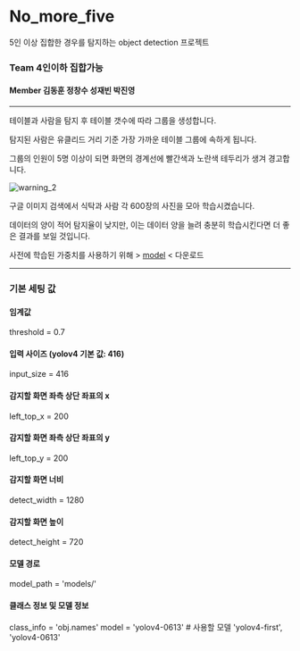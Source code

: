 # No_more_five
5인 이상 집합한 경우를 탐지하는 object detection 프로젝트

### Team 4인이하 집합가능 

#### Member 김동훈 정창수 성재빈 박진영

------------

테이블과 사람을 탐지 후 테이블 갯수에 따라 그룹을 생성합니다.

탐지된 사람은 유클리드 거리 기준 가장 가까운 테이블 그룹에 속하게 됩니다.

그룹의 인원이 5명 이상이 되면 화면의 경계선에 빨간색과 노란색 테두리가 생겨 경고합니다.

![warning_2](https://user-images.githubusercontent.com/66017052/121816067-6d029f00-ccb4-11eb-87b8-c1fca523ef60.gif)

구글 이미지 검색에서 식탁과 사람 각 600장의 사진을 모아 학습시켰습니다.

데이터의 양이 적어 탐지율이 낮지만, 이는 데이터 양을 늘려 충분히 학습시킨다면 더 좋은 결과를 보일 것입니다.

사전에 학습된 가중치를 사용하기 위해 > [model](https://drive.google.com/file/d/1ldfN0nnbZModFHBR1fx2oqR-GG6pgfjQ/view?usp=sharing "학습된 모델") < 다운로드


------------

### 기본 세팅 값
#### 임계값
threshold = 0.7   
#### 입력 사이즈 (yolov4 기본 값: 416)
input_size = 416
#### 감지할 화면 좌측 상단 좌표의 x
left_top_x = 200
#### 감지할 화면 좌측 상단 좌표의 y
left_top_y = 200
#### 감지할 화면 너비
detect_width = 1280
#### 감지할 화면 높이
detect_height = 720
#### 모델 경로
model_path = 'models/'
#### 클래스 정보 및 모델 정보
class_info = 'obj.names'
model = 'yolov4-0613'  # 사용할 모델 'yolov4-first', 'yolov4-0613'
